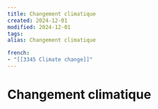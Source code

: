 ```yaml
---
title: Changement climatique
created: 2024-12-01
modified: 2024-12-01
tags: 
alias: Changement climatique

french:
- "[[3345 Climate change]]"
---
```

# Changement climatique
